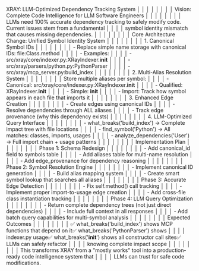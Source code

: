 XRAY: LLM-Optimized Dependency Tracking System                                                         │ │
│ │                                                                                                             │ │
│ │ Vision: Complete Code Intelligence for LLM Software Engineers                                               │ │
│ │                                                                                                             │ │
│ │ LLMs need 100% accurate dependency tracking to safely modify code. Current issues stem from a fundamental   │ │
│ │ symbol identity mismatch that causes missing dependencies.                                                  │ │
│ │                                                                                                             │ │
│ │ Core Architecture Change: Unified Symbol Identity System                                                    │ │
│ │                                                                                                             │ │
│ │ 1. Canonical Symbol IDs                                                                                     │ │
│ │                                                                                                             │ │
│ │ - Replace simple name storage with canonical IDs: file:Class.method                                         │ │
│ │ - Examples:                                                                                                 │ │
│ │   - src/xray/core/indexer.py:XRayIndexer.__init__                                                           │ │
│ │   - src/xray/parsers/python.py:PythonParser                                                                 │ │
│ │   - src/xray/mcp_server.py:build_index                                                                      │ │
│ │                                                                                                             │ │
│ │ 2. Multi-Alias Resolution System                                                                            │ │
│ │                                                                                                             │ │
│ │ Store multiple aliases per symbol:                                                                          │ │
│ │ - Canonical: src/xray/core/indexer.py:XRayIndexer.__init__                                                  │ │
│ │ - Qualified: XRayIndexer.__init__                                                                           │ │
│ │ - Simple: __init__                                                                                          │ │
│ │ - Import: Track how symbol appears in each file that imports it                                             │ │
│ │                                                                                                             │ │
│ │ 3. Enhanced Edge Creation                                                                                   │ │
│ │                                                                                                             │ │
│ │ - Create edges using canonical IDs                                                                          │ │
│ │ - Resolve dependencies through ALL aliases                                                                  │ │
│ │ - Track edge provenance (why this dependency exists)                                                        │ │
│ │                                                                                                             │ │
│ │ 4. LLM-Optimized Query Interface                                                                            │ │
│ │                                                                                                             │ │
│ │ - what_breaks('build_index') → Complete impact tree with file locations                                     │ │
│ │ - find_symbol('Python') → All matches: classes, imports, usages                                             │ │
│ │ - analyze_dependencies('User') → Full import chain + usage patterns                                         │ │
│ │                                                                                                             │ │
│ │ Implementation Plan                                                                                         │ │
│ │                                                                                                             │ │
│ │ Phase 1: Schema Redesign                                                                                    │ │
│ │                                                                                                             │ │
│ │ - Add canonical_id field to symbols table                                                                   │ │
│ │ - Add aliases table for multi-name resolution                                                               │ │
│ │ - Add edge_provenance for dependency reasoning                                                              │ │
│ │                                                                                                             │ │
│ │ Phase 2: Symbol Resolution Engine                                                                           │ │
│ │                                                                                                             │ │
│ │ - Implement canonical ID generation                                                                         │ │
│ │ - Build alias mapping system                                                                                │ │
│ │ - Create smart symbol lookup that searches all aliases                                                      │ │
│ │                                                                                                             │ │
│ │ Phase 3: Accurate Edge Detection                                                                            │ │
│ │                                                                                                             │ │
│ │ - Fix self.method() call tracking                                                                           │ │
│ │ - Implement proper import-to-usage edge creation                                                            │ │
│ │ - Add cross-file class instantiation tracking                                                               │ │
│ │                                                                                                             │ │
│ │ Phase 4: LLM Query Optimization                                                                             │ │
│ │                                                                                                             │ │
│ │ - Return complete dependency trees (not just direct dependencies)                                           │ │
│ │ - Include full context in all responses                                                                     │ │
│ │ - Add batch query capabilities for multi-symbol analysis                                                    │ │
│ │                                                                                                             │ │
│ │ Expected Outcomes                                                                                           │ │
│ │                                                                                                             │ │
│ │ ✅ what_breaks('build_index') shows MCP functions that depend on it✅ what_breaks('PythonParser') shows       │ │
│ │ indexer.py usage✅ what_breaks('__init__') shows all constructor call sites✅ LLMs can safely refactor        │ │
│ │ knowing complete impact scope                                                                               │ │
│ │                                                                                                             │ │
│ │ This transforms XRAY from a "mostly works" tool into a production-ready code intelligence system that  │ │
│ │ LLMs can trust for safe code modifications.
